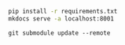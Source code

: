 ```bash
pip install -r requirements.txt
mkdocs serve -a localhost:8001
```

```
git submodule update --remote
```